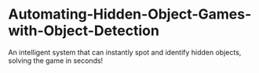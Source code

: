 # Automating-Hidden-Object-Games-with-Object-Detection
An intelligent system that can instantly spot and identify hidden objects, solving the game in seconds!
